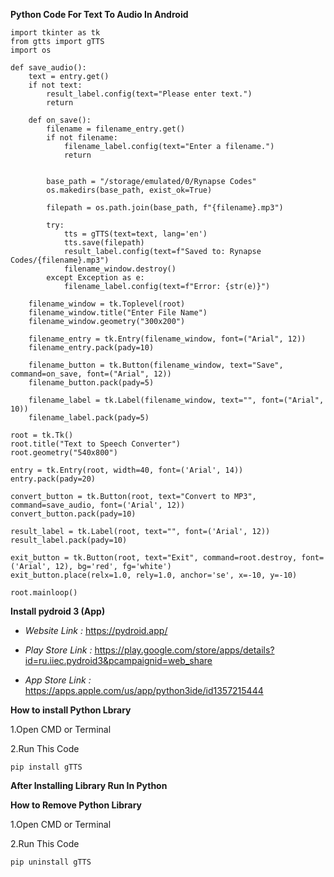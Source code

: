 **Python Code For Text To Audio In Android**



    import tkinter as tk
    from gtts import gTTS
    import os

    def save_audio():
        text = entry.get()
        if not text:
            result_label.config(text="Please enter text.")
            return

        def on_save():
            filename = filename_entry.get()
            if not filename:
                filename_label.config(text="Enter a filename.")
                return

            
            base_path = "/storage/emulated/0/Rynapse Codes"
            os.makedirs(base_path, exist_ok=True)  

            filepath = os.path.join(base_path, f"{filename}.mp3")

            try:
                tts = gTTS(text=text, lang='en')
                tts.save(filepath)
                result_label.config(text=f"Saved to: Rynapse Codes/{filename}.mp3")
                filename_window.destroy()
            except Exception as e:
                filename_label.config(text=f"Error: {str(e)}")

        filename_window = tk.Toplevel(root)
        filename_window.title("Enter File Name")
        filename_window.geometry("300x200")

        filename_entry = tk.Entry(filename_window, font=("Arial", 12))
        filename_entry.pack(pady=10)

        filename_button = tk.Button(filename_window, text="Save", command=on_save, font=("Arial", 12))
        filename_button.pack(pady=5)

        filename_label = tk.Label(filename_window, text="", font=("Arial", 10))
        filename_label.pack(pady=5)

    root = tk.Tk()
    root.title("Text to Speech Converter")
    root.geometry("540x800")

    entry = tk.Entry(root, width=40, font=('Arial', 14))
    entry.pack(pady=20)

    convert_button = tk.Button(root, text="Convert to MP3", command=save_audio, font=('Arial', 12))
    convert_button.pack(pady=10)

    result_label = tk.Label(root, text="", font=('Arial', 12))
    result_label.pack(pady=10)

    exit_button = tk.Button(root, text="Exit", command=root.destroy, font=('Arial', 12), bg='red', fg='white')
    exit_button.place(relx=1.0, rely=1.0, anchor='se', x=-10, y=-10)

    root.mainloop()



**Install pydroid 3 (App)**



* *Website Link :* https://pydroid.app/

* *Play Store Link :* https://play.google.com/store/apps/details?id=ru.iiec.pydroid3&pcampaignid=web_share

* *App Store Link :* https://apps.apple.com/us/app/python3ide/id1357215444




**How to install Python Lbrary**

  1.Open CMD or Terminal 
 
  2.Run This Code
  
    pip install gTTS

**After Installing Library
Run In Python**

**How to Remove Python Library**
  
   1.Open CMD or Terminal
   
   2.Run This Code

    pip uninstall gTTS

